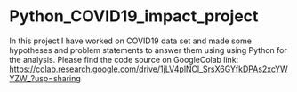 # Python_COVID19_impact_project
In this project I have worked on COVID19 data set and made some hypotheses and problem statements to answer them using using Python for the analysis. Please find the code source on GoogleColab link: https://colab.research.google.com/drive/1jLV4plNCl_SrsX6GYfkDPAs2xcYWYZW_?usp=sharing
